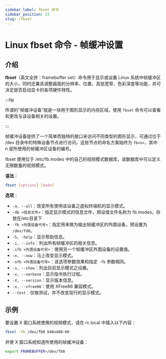 ```yaml
---
sidebar_label: fbset 命令
sidebar_position: 23
slug: /fbset
---
```


# Linux fbset 命令 - 帧缓冲设置



## 介绍

**fbset**（英文全拼：framebuffer set）命令用于显示或设置 Linux 系统中帧缓冲区的大小，同时还兼具调整画面的分辨率、位置、高低宽窄、色彩深度等功能，并可决定是否启动显卡的各项硬件特性。

:::tip

所谓的“帧缓冲设备”就是一块用于图形显示的内存区域，使用 `fbset` 命令可以查看和更改与该设备相关的设置。

:::

帧缓冲设备提供了一个简单而独特的接口来访问不同类型的图形显示，可通过位于 /dev 目录中的特殊设备节点进行访问，这些节点的命名方案始终为 `fb<n>`，其中 n 是所使用的帧缓冲区设备的编号。

fbset 使用位于 /etc/fb.modes 中的自己的视频模式数据库，该数据库中可以定义无限数量的视频模式。

**语法**：

```bash
fbset [options] [mode]
```

**选项**：

- `-a, --all`：改变所有使用该设备之虚拟终端机的显示模式。 
- `-db <信息文件>`：指定显示模式的信息文件，预设值文件名称为 fb.modes，存放在/etc目录下  
- `-fb <外围设备代号>`：指定用来做为输出帧缓冲区的外围设备，预设置为 `/dev/fd0`。 
- `-h, -help`：显示帮助信息。 
- `-i, --info`：列出所有帧缓冲区的相关信息。 
- `-ifb <外围设备代号>`：使用另一个帧缓冲区外围设备的设置值。 
- `-n, --now`：马上改变显示模式。 
- `-ofb <外围设备代号>`：该选项参数效果和指定 `-fb` 参数相同。 
- `-s, --show`：列出目前显示模式之设置。 
- `-v, --verbose`：显示指令执行过程。 
- `-V, --version`：显示版本信息。 
- `-x, --xfree86`：使用 XFree86 兼容模式。 
- `--test`：仅做测试，并不改变现行的显示模式。



## 示例

要设置 X 窗口系统使用的视频模式，请在 rc.local 中插入以下内容：

```bash
fbset -fb /dev/fb0 640x480-60
```

并使 X 窗口系统知道所使用的帧缓冲设备：

```bash
export FRAMEBUFFER=/dev/fb0
```

